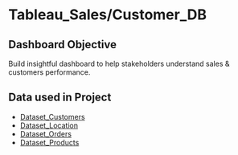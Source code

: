 # Tableau_Sales/Customer_DB
## Dashboard Objective
Build insightful dashboard to help stakeholders understand sales & customers performance. 

## Data used in Project
- <a href="https://github.com/Nate1255n/Tableau_SalesDB/blob/main/Data/Customers.csv">Dataset_Customers</a>
- <a href="https://github.com/Nate1255n/Tableau_SalesDB/blob/main/Location.csv">Dataset_Location</a>
- <a href="https://github.com/Nate1255n/Tableau_SalesDB/blob/main/Data/Orders.csv">Dataset_Orders</a> 
- <a href="https://github.com/Nate1255n/Tableau_SalesDB/blob/main/Products.csv">Dataset_Products</a>


